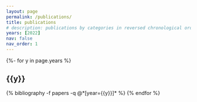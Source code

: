 ```yaml
---
layout: page
permalink: /publications/
title: publications
# description: publications by categories in reversed chronological order. generated by jekyll-scholar.
years: [2022]
nav: false
nav_order: 1
---
```

<!-- _pages/publications.md -->
<div class="publications">

{%- for y in page.years %}
  <h2 class="year">{{y}}</h2>
  {% bibliography -f papers -q @*[year={{y}}]* %}
{% endfor %}

</div>
